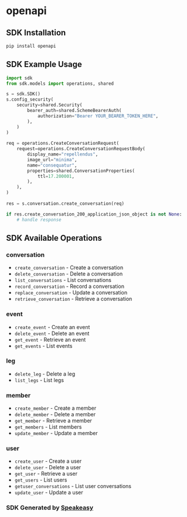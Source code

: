 # openapi

<!-- Start SDK Installation -->
## SDK Installation

```bash
pip install openapi
```
<!-- End SDK Installation -->

## SDK Example Usage
<!-- Start SDK Example Usage -->
```python
import sdk
from sdk.models import operations, shared

s = sdk.SDK()
s.config_security(
    security=shared.Security(
        bearer_auth=shared.SchemeBearerAuth(
            authorization="Bearer YOUR_BEARER_TOKEN_HERE",
        ),
    )
)
    
req = operations.CreateConversationRequest(
    request=operations.CreateConversationRequestBody(
        display_name="repellendus",
        image_url="minima",
        name="consequatur",
        properties=shared.ConversationProperties(
            ttl=17.200001,
        ),
    ),
)
    
res = s.conversation.create_conversation(req)

if res.create_conversation_200_application_json_object is not None:
    # handle response
```
<!-- End SDK Example Usage -->

<!-- Start SDK Available Operations -->
## SDK Available Operations

### conversation

* `create_conversation` - Create a conversation
* `delete_conversation` - Delete a conversation
* `list_conversations` - List conversations
* `record_conversation` - Record a conversation
* `replace_conversation` - Update a conversation
* `retrieve_conversation` - Retrieve a conversation

### event

* `create_event` - Create an event
* `delete_event` - Delete an event
* `get_event` - Retrieve an event
* `get_events` - List events

### leg

* `delete_leg` - Delete a leg
* `list_legs` - List legs

### member

* `create_member` - Create a member
* `delete_member` - Delete a member
* `get_member` - Retrieve a member
* `get_members` - List members
* `update_member` - Update a member

### user

* `create_user` - Create a user
* `delete_user` - Delete a user
* `get_user` - Retrieve a user
* `get_users` - List users
* `getuser_conversations` - List user conversations
* `update_user` - Update a user

<!-- End SDK Available Operations -->

### SDK Generated by [Speakeasy](https://docs.speakeasyapi.dev/docs/using-speakeasy/client-sdks)
